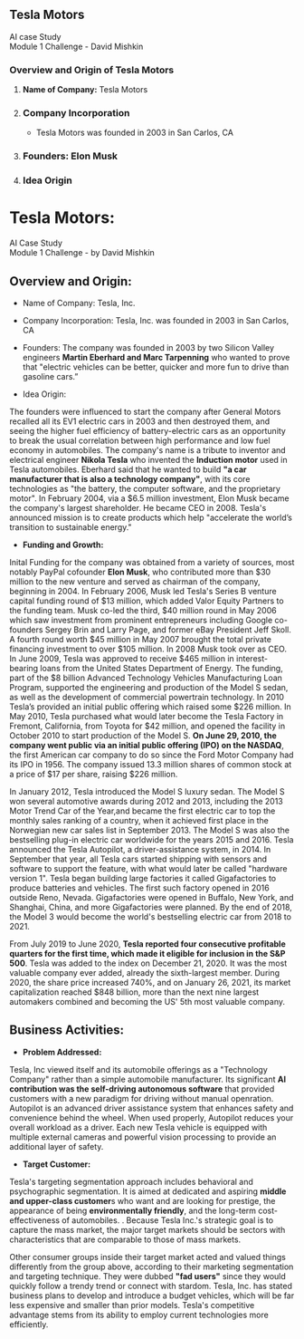 ## Tesla Motors   
AI case Study  
Module 1 Challenge - David Mishkin
### Overview and Origin of Tesla Motors

1. **Name of Company:** Tesla Motors
       
2. ### Company Incorporation
   - Tesla Motors was founded in 2003 in San Carlos, CA
   
3. ### Founders: Elon Musk
   
4. ### Idea Origin

# Tesla Motors:
AI Case Study  
Module 1 Challenge - by David Mishkin

## Overview and Origin:

* Name of Company: Tesla, Inc.  
* Company Incorporation: Tesla, Inc. was founded in 2003 in San Carlos, CA  
* Founders: The company was founded in 2003 by two Silicon Valley engineers **Martin Eberhard and Marc Tarpenning** who wanted to prove that "electric vehicles can be better, quicker and more fun to drive than gasoline cars.”
  
* Idea Origin:
    
The founders were influenced to start the company after General Motors recalled all its EV1 electric cars in 2003 and then destroyed them, and seeing the higher fuel efficiency of battery-electric cars as an opportunity to break the usual correlation between high performance and low fuel economy in automobiles. The company's name is a tribute to inventor and electrical engineer **Nikola Tesla** who invented the **Induction motor** used in Tesla automobiles.  Eberhard said that he wanted to build **"a car manufacturer that is also a technology company"**, with its core technologies as "the battery, the computer software, and the proprietary motor". In February 2004, via a $6.5 million investment, Elon Musk became the company's largest shareholder. He became CEO in 2008. Tesla's announced mission is to create products which help "accelerate the world’s transition to sustainable energy."

* **Funding and Growth:**
   
Inital Funding for the company was obtained from a variety of sources, most notably PayPal cofounder **Elon Musk**, who contributed more than $30 million to the new venture and served as chairman of the company, beginning in 2004. In February 2006, Musk led Tesla's Series B venture capital funding round of $13 million, which added Valor Equity Partners to the funding team. Musk co-led the third, $40 million round in May 2006 which saw investment from prominent entrepreneurs including Google co-founders Sergey Brin and Larry Page, and former eBay President Jeff Skoll. A fourth round worth $45 million in May 2007 brought the total private financing investment to over $105 million. In  2008 Musk took over as CEO. In June 2009, Tesla was approved to receive $465 million in interest-bearing loans from the United States Department of Energy. The funding, part of the $8 billion Advanced Technology Vehicles Manufacturing Loan Program, supported the engineering and production of the Model S sedan, as well as the development of commercial powertrain technology. In 2010 Tesla’s provided an initial public offering which raised some $226 million. In May 2010, Tesla purchased what would later become the Tesla Factory in Fremont, California, from Toyota for $42 million, and opened the facility in October 2010 to start production of the Model S. **On June 29, 2010, the company went public via an initial public offering (IPO) on the NASDAQ**, the first American car company to do so since the Ford Motor Company had its IPO in 1956. The company issued 13.3 million shares of common stock at a price of $17 per share, raising $226 million. 

In January 2012, Tesla introduced the Model S luxury sedan. The Model S won several automotive awards during 2012 and 2013, including the 2013 Motor Trend Car of the Year,and became the first electric car to top the monthly sales ranking of a country, when it achieved first place in the Norwegian new car sales list in September 2013. The Model S was also the bestselling plug-in electric car worldwide for the years 2015 and 2016. Tesla announced the Tesla Autopilot, a driver-assistance system, in 2014. In September that year, all Tesla cars started shipping with sensors and software to support the feature, with what would later be called "hardware version 1". Tesla began building large factories it called Gigafactories to produce batteries and vehicles. The first such factory opened in 2016 outside Reno, Nevada. Gigafactories were opened in Buffalo, New York, and Shanghai, China, and more Gigafactories were planned. By the end of 2018, the Model 3 would become the world's bestselling electric car from 2018 to 2021.

From July 2019 to June 2020, **Tesla reported four consecutive profitable quarters for the first time, which made it eligible for inclusion in the S&P 500**. Tesla was added to the index on December 21, 2020. It was the most valuable company ever added, already the sixth-largest member. During 2020, the share price increased 740%, and on January 26, 2021, its market capitalization reached $848 billion, more than the next nine largest automakers combined and becoming the US' 5th most valuable company.

## Business Activities:

* **Problem Addressed:**

Tesla, Inc viewed itself and its automobile offerings as a "Technology Company" rather than a simple automobile manufacturer. Its significant **AI contribution was the self-driving autonomous software** that provided customers with a new paradigm for driving without manual openration. Autopilot is an advanced driver assistance system that enhances safety and convenience behind the wheel. When used       properly, Autopilot reduces your overall workload as a driver. Each new Tesla vehicle is equipped with multiple external cameras and powerful vision processing to provide an additional layer of safety. 

* **Target Customer:**

Tesla's targeting segmentation approach includes behavioral and psychographic segmentation. It is aimed at dedicated and aspiring **middle and upper-class customer**s who want and are looking for prestige, the appearance of being **environmentally friendly**, and the long-term cost-effectiveness of automobiles. . Because Tesla Inc.'s strategic goal is to capture the mass market, the major target markets should be sectors with characteristics that are comparable to those of mass markets. 

Other consumer groups inside their target market acted and valued things differently from the group above, according to their marketing segmentation and targeting technique. They were dubbed **"fad users"** since they would quickly follow a trendy trend or connect with stardom. Tesla, Inc. has stated business plans to develop and introduce a budget vehicles, which will be far less expensive and smaller than prior models. Tesla's competitive advantage stems from its ability to employ current technologies more efficiently.



  

  

  
